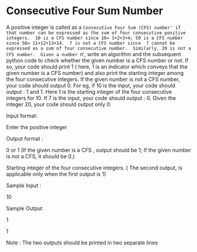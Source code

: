 Consecutive Four Sum Number
===========================

A positive integer is called as a `Consecutive Four Sum (CFS) number' if that number can be expressed as the sum of four consecutive positive integers.  10 is a CFS number since 10= 1+2+3+4; 50 is a CFS number since 50= 11+12+13+14.  7 is not a CFS number since  7 cannot be expressed as a sum of four consecutive number.  Similarly, 20 is not a CFS number.  Given a number `n', write an algorithm and the subsequent python code to check whether the given number is a CFS number or not. If so, your code should  print 1 ( here, 1 is an indicator which conveys that the given number is a CFS number)  and also print the starting integer among the four consecutive integers.  If the given number is not a CFS number, your code should output 0.  For eg, if 10 is the input, your code should output : 1 and 1.  Here 1 is the starting integer of the four consecutive integers for 10. If 7 is the input, your code should output : 0.  Given the integer 20, your code should output only 0.

Input format:

Enter the positive integer

Output format :

0 or 1   (If the given number is a CFS , output should be 1;  If the given number is not a CFS, it should be 0.)

Starting integer of the four consecutive integers. ( The second output, is applicable only when the first output is 1)

Sample Input :

10

Sample Output 

1

1

Note : The two outputs should be printed in two separate lines